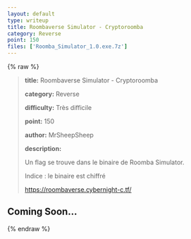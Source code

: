 ```yaml
---
layout: default
type: writeup
title: Roombaverse Simulator - Cryptoroomba
category: Reverse
point: 150
files: ['Roomba_Simulator_1.0.exe.7z']
---
```


{% raw %}
> **title:** Roombaverse Simulator - Cryptoroomba
>
> **category:** Reverse
>
> **difficulty:** Très difficile
>
> **point:** 150
>
> **author:** MrSheepSheep
>
> **description:**
>
> Un flag se trouve dans le binaire de Roomba Simulator.
>
> Indice : le binaire est chiffré
>
> 
>
> https://roombaverse.cybernight-c.tf/

## Coming Soon...

{% endraw %}
